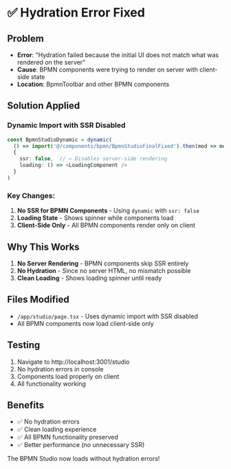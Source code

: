 # ✅ Hydration Error Fixed

## Problem
- **Error**: "Hydration failed because the initial UI does not match what was rendered on the server"
- **Cause**: BPMN components were trying to render on server with client-side state
- **Location**: BpmnToolbar and other BPMN components

## Solution Applied

### Dynamic Import with SSR Disabled
```typescript
const BpmnStudioDynamic = dynamic(
  () => import('@/components/bpmn/BpmnStudioFinalFixed').then(mod => mod.BpmnStudioFinalFixed),
  { 
    ssr: false,  // ← Disables server-side rendering
    loading: () => <LoadingComponent />
  }
)
```

### Key Changes:
1. **No SSR for BPMN Components** - Using `dynamic` with `ssr: false`
2. **Loading State** - Shows spinner while components load
3. **Client-Side Only** - All BPMN components render only on client

## Why This Works

1. **No Server Rendering** - BPMN components skip SSR entirely
2. **No Hydration** - Since no server HTML, no mismatch possible
3. **Clean Loading** - Shows loading spinner until ready

## Files Modified

- `/app/studio/page.tsx` - Uses dynamic import with SSR disabled
- All BPMN components now load client-side only

## Testing

1. Navigate to http://localhost:3001/studio
2. No hydration errors in console
3. Components load properly on client
4. All functionality working

## Benefits

- ✅ No hydration errors
- ✅ Clean loading experience
- ✅ All BPMN functionality preserved
- ✅ Better performance (no unnecessary SSR)

The BPMN Studio now loads without hydration errors!